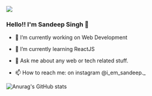 ![](https://komarev.com/ghpvc/?username=sandeep-singh26&color=blue)

### Hello!! I'm Sandeep Singh 👋






- 🔭 I’m currently working on Web Development
- 🌱 I’m currently learning ReactJS


- 💬 Ask me about any web or tech related stuff.
- 📫 How to reach me: on instagram @i_em_sandeep._


![Anurag's GitHub stats](https://github-readme-stats.vercel.app/api?username=sandeep-singh26&show_icons=true&theme=dark)





